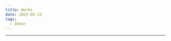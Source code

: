 ```yaml
---
title: Works
date: 2023-05-13
tags: 
  - Other
---
```


---

<template>
    <div class='works-block'>
        <h2>POOL</h2>
        <p class='works-date'>2021/10/30</p>
        <video src="./works/pool0.mp4" controls></video>
        <div class='works-discription'>
            <a href="https://sessions.frontl1ne.net/"> SESSIONS in C4 LAN 2023 SPRING</a> : GLSL Graphics Compoの優勝作品です<br>
            57409文字の生のGLSLコードのみで書かれています<br>
            完全版は<a href="https://www.youtube.com/watch?v=xTWGxKEn7jw">こちら</a>からご覧いただけます
        </div>
    </div>
</template>

<script>
export default {
    mounted() {
        tryRemoveDisqus();
    },
};
function tryRemoveDisqus() {
  const elem = document.getElementById('disqus_thread');
  if (elem) {
    elem.style.display = 'none';
  }
  else
  {
    setTimeout(tryRemoveDisqus, 1000/60);
  }
}
</script>

<style lang="stylus">
.works-block
{
    padding: 1rem 1.5rem;
    border: 1px solid #ddd;
    border-radius: 4px;
    margin-top: 1rem;
    margin-bottom: 1rem;
    video
    {
        width: 100%;
        height: auto;
    }
}
.works-date
{
    margin-top: 2rem;
    margin-bottom: 2rem;
    color: rgba(255,255,255, 0.5);
    font-style: italic;
}
.works-discription
{
    margin-top: 2rem;
    margin-bottom: 2rem;
}
</style>
